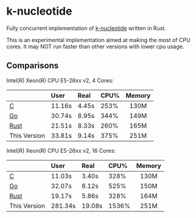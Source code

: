 # k-nucleotide
Fully concurrent implementation of [k-nucleotide](http://benchmarksgame.alioth.debian.org/u64q/performance.php?test=knucleotide) written in Rust.

This is an experimental implementation aimed at making the most of CPU cores. It may NOT run faster than other versions with lower cpu usage.

## Comparisons
Intel(R) Xeon(R) CPU E5-26xx v2, 4 Cores:

|   |User|Real|CPU%|Memory|
|:--|:---|:---|:---|:----:|
|[C](http://benchmarksgame.alioth.debian.org/u64q/program.php?test=knucleotide&lang=gcc&id=1)|11.16s|4.45s|253%|130M|
|[Go](http://benchmarksgame.alioth.debian.org/u64q/program.php?test=knucleotide&lang=go&id=6)|30.74s|8.95s|344%|149M|
|[Rust](http://benchmarksgame.alioth.debian.org/u64q/program.php?test=knucleotide&lang=rust&id=2)|21.51s|8.33s|260%|165M|
|This Version|33.81s|9.14s|375%|251M|

Intel(R) Xeon(R) CPU E5-26xx v2, 16 Cores:

|   |User|Real|CPU%|Memory|
|:--|:---|:---|:---|:----:|
|[C](http://benchmarksgame.alioth.debian.org/u64q/program.php?test=knucleotide&lang=gcc&id=1)|11.03s|3.40s|328%|130M|
|[Go](http://benchmarksgame.alioth.debian.org/u64q/program.php?test=knucleotide&lang=go&id=6)|32.07s|6.12s|525%|150M|
|[Rust](http://benchmarksgame.alioth.debian.org/u64q/program.php?test=knucleotide&lang=rust&id=2)|19.17s|5.86s|328%|164M|
|This Version|281.34s|19.08s|1536%|251M|
